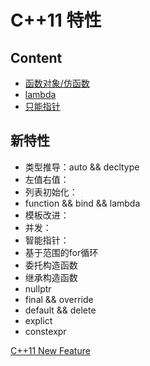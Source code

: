 # C++11 特性
## Content
+ [函数对象/仿函数](./Functor.md)
+ [lambda](./lambda.md)
+ [只能指针](./Smart-Pointer.md)

## 新特性
+ 类型推导：auto && decltype
+ 左值右值：
+ 列表初始化：
+ function && bind && lambda
+ 模板改进：
+ 并发：
+ 智能指针：
+ 基于范围的for循环
+ 委托构造函数
+ 继承构造函数
+ nullptr
+ final && override
+ default && delete
+ explict
+ constexpr

[C++11 New Feature](https://zhuanlan.zhihu.com/p/139515439)

